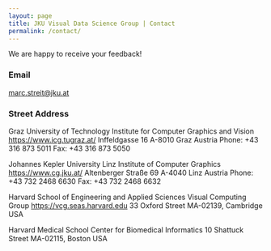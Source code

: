```yaml
---
layout: page
title: JKU Visual Data Science Group | Contact
permalink: /contact/
---
```


We are happy to receive your feedback!

### Email

[marc.streit@jku.at](mailto:marc.streit@jku.at)

### Street Address

Graz University of Technology
Institute for Computer Graphics and Vision
https://www.icg.tugraz.at/
Inffeldgasse 16
A-8010 Graz
Austria
Phone: +43 316 873 5011
Fax: +43 316 873 5050	

Johannes Kepler University Linz
Institute of Computer Graphics
https://www.cg.jku.at/
Altenberger Straße 69 
A-4040 Linz
Austria
Phone: +43 732 2468 6630
Fax: +43 732 2468 6632

Harvard School of Engineering and Applied Sciences
Visual Computing Group
https://vcg.seas.harvard.edu
33 Oxford Street
MA-02139, Cambridge
USA

Harvard Medical School
Center for Biomedical Informatics
10 Shattuck Street
MA-02115, Boston 
USA